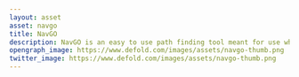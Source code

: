 ```yaml
---
layout: asset
asset: navgo
title: NavGO
description: NavGO is an easy to use path finding tool meant for use when tile map based path finding is just not possible or is to complicated for the project at hand.
opengraph_image: https://www.defold.com/images/assets/navgo-thumb.png
twitter_image: https://www.defold.com/images/assets/navgo-thumb.png
---
```

